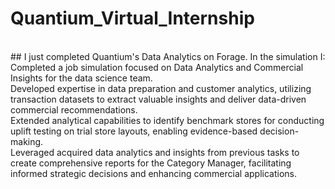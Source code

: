 # Quantium_Virtual_Internship
<br>
## I just completed Quantium's Data Analytics on Forage. In the simulation I:<br>
Completed a job simulation focused on Data Analytics and Commercial Insights for the data science team.<br>
Developed expertise in data preparation and customer analytics, utilizing transaction datasets to extract valuable insights and deliver data-driven commercial recommendations.<br>
Extended analytical capabilities to identify benchmark stores for conducting uplift testing on trial store layouts, enabling evidence-based decision-making.<br>
Leveraged acquired data analytics and insights from previous tasks to create comprehensive reports for the Category Manager, facilitating informed strategic decisions and enhancing commercial applications.<br>

